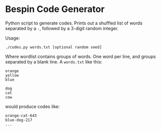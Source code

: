 Bespin Code Generator
=====================

Python script to generate codes. Prints out a shuffled list of words separated by a `-`, followed by a 3-digit random integer.

Usage:

```
./codes.py words.txt [optional random seed]
```

Where wordlist contains groups of words. One word per line, and groups separated by a blank line. A `words.txt` like this:

```
orange
yellow
blue

dog
cat
cow
```

would produce codes like:

```
orange-cat-643
blue-dog-217
...
```

